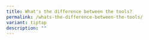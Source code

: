 ```yaml
---
title: What's the difference between the tools?
permalink: /whats-the-difference-between-the-tools/
variant: tiptap
description: ""
---
```

